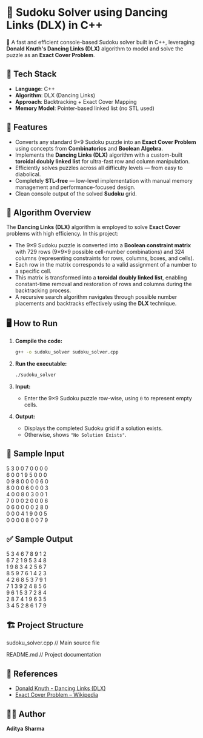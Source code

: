 # 🧩 Sudoku Solver using Dancing Links (DLX) in C++

🚀 A fast and efficient console-based Sudoku solver built in C++, leveraging **Donald Knuth's Dancing Links (DLX)** algorithm to model and solve the puzzle as an **Exact Cover Problem**.
## 🔧 Tech Stack
- **Language**: C++
- **Algorithm**: DLX (Dancing Links)
- **Approach**: Backtracking + Exact Cover Mapping
- **Memory Model**: Pointer-based linked list (no STL used)

## 📌 Features
- Converts any standard 9×9 Sudoku puzzle into an **Exact Cover Problem** using concepts from **Combinatorics** and **Boolean Algebra**.
- Implements the **Dancing Links (DLX)** algorithm with a custom-built **toroidal doubly linked list** for ultra-fast row and column manipulation.
- Efficiently solves puzzles across all difficulty levels — from easy to diabolical.
- Completely **STL-free** — low-level implementation with manual memory management and performance-focused design.
- Clean console output of the solved **Sudoku** grid.

## 🧠 Algorithm Overview

The **Dancing Links (DLX)** algorithm is employed to solve **Exact Cover** problems with high efficiency. In this project:

- The 9×9 Sudoku puzzle is converted into a **Boolean constraint matrix** with 729 rows (9×9×9 possible cell-number combinations) and 324 columns (representing constraints for rows, columns, boxes, and cells).
- Each row in the matrix corresponds to a valid assignment of a number to a specific cell.
- This matrix is transformed into a **toroidal doubly linked list**, enabling constant-time removal and restoration of rows and columns during the backtracking process.
- A recursive search algorithm navigates through possible number placements and backtracks effectively using the **DLX** technique.

## 🖥️ How to Run

1. **Compile the code:**
   ```bash
   g++ -o sudoku_solver sudoku_solver.cpp
   ```

2. **Run the executable:**
   ```bash
   ./sudoku_solver
   ```

3. **Input:**
   * Enter the 9×9 Sudoku puzzle row-wise, using `0` to represent empty cells.

4. **Output:**
   * Displays the completed Sudoku grid if a solution exists.
   * Otherwise, shows `"No Solution Exists"`.

## 📂 Sample Input
5 3 0 0 7 0 0 0 0  
6 0 0 1 9 5 0 0 0  
0 9 8 0 0 0 0 6 0  
8 0 0 0 6 0 0 0 3  
4 0 0 8 0 3 0 0 1  
7 0 0 0 2 0 0 0 6  
0 6 0 0 0 0 2 8 0  
0 0 0 4 1 9 0 0 5  
0 0 0 0 8 0 0 7 9  

## ✅ Sample Output

5 3 4 6 7 8 9 1 2  
6 7 2 1 9 5 3 4 8  
1 9 8 3 4 2 5 6 7  
8 5 9 7 6 1 4 2 3  
4 2 6 8 5 3 7 9 1  
7 1 3 9 2 4 8 5 6  
9 6 1 5 3 7 2 8 4  
2 8 7 4 1 9 6 3 5  
3 4 5 2 8 6 1 7 9


## 🏗️ Project Structure
sudoku_solver.cpp      // Main source file

README.md              // Project documentation

## 📘 References

* [Donald Knuth - Dancing Links (DLX)](https://arxiv.org/pdf/cs/0011047.pdf)
* [Exact Cover Problem – Wikipedia](https://en.wikipedia.org/wiki/Exact_cover)

## 🙋‍♂️ Author

**Aditya Sharma**
